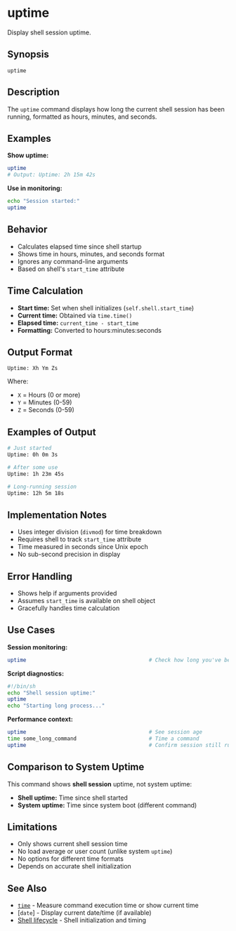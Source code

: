# uptime

Display shell session uptime.

## Synopsis

```
uptime
```

## Description

The `uptime` command displays how long the current shell session has been running, formatted as hours, minutes, and seconds.

## Examples

**Show uptime:**
```bash
uptime
# Output: Uptime: 2h 15m 42s
```

**Use in monitoring:**
```bash
echo "Session started:"
uptime
```

## Behavior

- Calculates elapsed time since shell startup
- Shows time in hours, minutes, and seconds format
- Ignores any command-line arguments
- Based on shell's `start_time` attribute

## Time Calculation

- **Start time:** Set when shell initializes (`self.shell.start_time`)
- **Current time:** Obtained via `time.time()`
- **Elapsed time:** `current_time - start_time`
- **Formatting:** Converted to hours:minutes:seconds

## Output Format

```
Uptime: Xh Ym Zs
```

Where:
- `X` = Hours (0 or more)
- `Y` = Minutes (0-59) 
- `Z` = Seconds (0-59)

## Examples of Output

```bash
# Just started
Uptime: 0h 0m 3s

# After some use  
Uptime: 1h 23m 45s

# Long-running session
Uptime: 12h 5m 18s
```

## Implementation Notes

- Uses integer division (`divmod`) for time breakdown
- Requires shell to track `start_time` attribute
- Time measured in seconds since Unix epoch
- No sub-second precision in display

## Error Handling

- Shows help if arguments provided
- Assumes `start_time` is available on shell object
- Gracefully handles time calculation

## Use Cases

**Session monitoring:**
```bash
uptime                                       # Check how long you've been working
```

**Script diagnostics:**
```bash
#!/bin/sh
echo "Shell session uptime:"
uptime
echo "Starting long process..."
```

**Performance context:**
```bash
uptime                                       # See session age
time some_long_command                       # Time a command
uptime                                       # Confirm session still running
```

## Comparison to System Uptime

This command shows **shell session** uptime, not system uptime:
- **Shell uptime:** Time since shell started
- **System uptime:** Time since system boot (different command)

## Limitations

- Only shows current shell session time
- No load average or user count (unlike system `uptime`)
- No options for different time formats
- Depends on accurate shell initialization

## See Also

- [`time`](time.md) - Measure command execution time or show current time
- [`date`] - Display current date/time (if available)
- [Shell lifecycle](../../README.md#lifecycle) - Shell initialization and timing